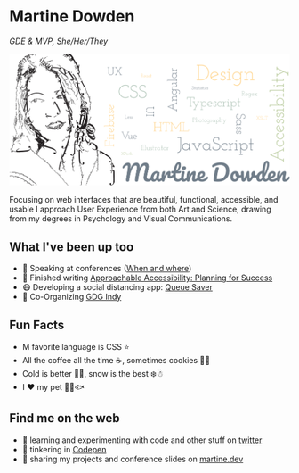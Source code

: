 # Martine Dowden

*GDE & MVP, She/Her/They*

![avatar and list of skills: UX, CSS, UI, UX, HTML, JavaScript, Typescript, Sass, Less, Design, Accessibility, Illustrator, Photography, XSLT, XPath, Vue, React, Regex, Statistics](https://raw.githubusercontent.com/martine-dowden/martine-dowden/master/img/portrait.png)

Focusing on web interfaces that are beautiful, functional, accessible, and usable I approach User Experience from both Art and Science, drawing from my  degrees in Psychology and Visual Communications.

## What I've been up too

- 💬 Speaking at conferences ([When and where](https://martine-dowden.github.io/portfolio/speaking))
- 📖 Finished writing [Approachable Accessibility: Planning for Success](https://www.apress.com/gp/book/9781484248805)
- 😷 Developing a social distancing app: [Queue Saver](https://queuesaver.com/)
- 📡 Co-Organizing [GDG Indy](https://www.meetup.com/gdg-indy/)

## Fun Facts
- M favorite language is CSS ⭐
- All the coffee all the time ☕, sometimes cookies 🍪🍪
- Cold is better 🍂🎃, snow is the best ❄️☃
- I ❤️ my pet 🐠🐡🐟

## Find me on the web

- 🔬 learning and experimenting with code and other stuff on [twitter](https://twitter.com/Martine_Dowden)
- 🔨 tinkering in [Codepen](https://codepen.io/martine-dowden)
- 📓 sharing my projects and conference slides on [martine.dev](http://martine.dev/)

